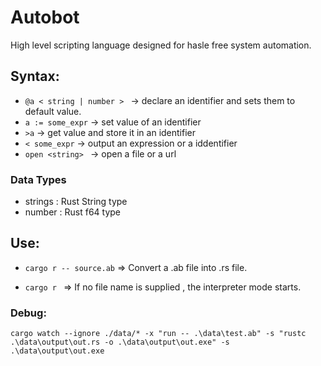 # Autobot

High level scripting language designed for hasle free system automation.

## Syntax:

- `@a < string | number > ` -> declare an identifier and sets them to default value.
- `a := some_expr` -> set value of an identifier
- `>a` -> get value and store it in an identifier
- `< some_expr` -> output an expression or a iddentifier
- `open <string> ` -> open a file or a url

### Data Types

- strings : Rust String type
- number : Rust f64 type

## Use:

- `cargo r -- source.ab` => Convert a .ab file into .rs file.

- `cargo r ` => If no file name is supplied , the interpreter mode starts.

### Debug:

`cargo watch --ignore ./data/* -x "run -- .\data\test.ab" -s "rustc .\data\output\out.rs -o .\data\output\out.exe" -s .\data\output\out.exe`
